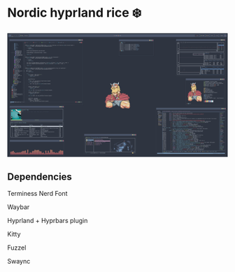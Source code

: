 # Nordic hyprland rice ❄️
![1](1.png)

## Dependencies
Terminess Nerd Font

Waybar

Hyprland + Hyprbars plugin

Kitty

Fuzzel

Swaync
